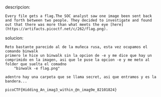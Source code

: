 descripcion:

	Every file gets a flag.The SOC analyst saw one image been sent back and forth between two people. They decided to investigate and found out that there was more than what meets the eye [here](https://artifacts.picoctf.net/c/262/flag.png).

solucion:

	Reto bastante parecido al de la muñeca rusa, esta vez ocupamos el comando binwalk
	primero le hice un binwalk sin la opcion de -e y me dice que hay un comprimido en la imagen, asi que le puse la opcion -e y me meto al folder que suelta el comadno
		"binwalk -e flag.png"

	adentro hay una carpeta que se llama secret, asi que entramos y es la bandera...

	picoCTF{Hidding_An_imag3_within_@n_imag9e_82101824}
	